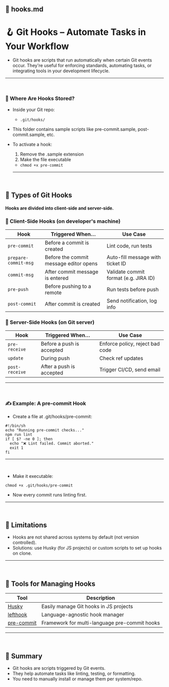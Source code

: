 ## 📄 hooks.md
# 🪝 Git Hooks – Automate Tasks in Your Workflow
- Git hooks are scripts that run automatically when certain Git events occur. They're useful for enforcing standards, automating tasks, or integrating tools in your development lifecycle.

---
<br>

### 🔧 Where Are Hooks Stored?
- Inside your Git repo:
  - `.git/hooks/`
- This folder contains sample scripts like pre-commit.sample, post-commit.sample, etc.
- To activate a hook:
  1. Remove the .sample extension
  2. Make the file executable

    - `chmod +x pre-commit`
 
  ---
  <br>

## 🧩 Types of Git Hooks
#### Hooks are divided into client-side and server-side.

### 🔹 Client-Side Hooks (on developer's machine)

| Hook                 | Triggered When…                        | Use Case                              |
| -------------------- | -------------------------------------- | ------------------------------------- |
| `pre-commit`         | Before a commit is created             | Lint code, run tests                  |
| `prepare-commit-msg` | Before the commit message editor opens | Auto-fill message with ticket ID      |
| `commit-msg`         | After commit message is entered        | Validate commit format (e.g. JIRA ID) |
| `pre-push`           | Before pushing to a remote             | Run tests before push                 |
| `post-commit`        | After commit is created                | Send notification, log info           |


### 🔹 Server-Side Hooks (on Git server)

| Hook           | Triggered When…           | Use Case                        |
| -------------- | ------------------------- | ------------------------------- |
| `pre-receive`  | Before a push is accepted | Enforce policy, reject bad code |
| `update`       | During push               | Check ref updates               |
| `post-receive` | After a push is accepted  | Trigger CI/CD, send email       |

---
<br>


### ✍️ Example: A pre-commit Hook
- Create a file at .git/hooks/pre-commit:

```
#!/bin/sh
echo "Running pre-commit checks..."
npm run lint
if [ $? -ne 0 ]; then
  echo "❌ Lint failed. Commit aborted."
  exit 1
fi
```

---
<br>

- Make it executable:
```
chmod +x .git/hooks/pre-commit
```

- Now every commit runs linting first.

---
<br>

## 🚫 Limitations
- Hooks are not shared across systems by default (not version controlled).
- Solutions: use Husky (for JS projects) or custom scripts to set up hooks on clone.


---
<br>

## 🚀 Tools for Managing Hooks


| Tool                                                                 | Description                                   |
| -------------------------------------------------------------------- | --------------------------------------------- |
| [Husky](https://typicode.github.io/husky)                            | Easily manage Git hooks in JS projects        |
| [lefthook](https://evilmartians.com/chronicles/introducing-lefthook) | Language-agnostic hook manager                |
| [pre-commit](https://pre-commit.com/)                                | Framework for multi-language pre-commit hooks |


---
<br>


## 📌 Summary
- Git hooks are scripts triggered by Git events.
- They help automate tasks like linting, testing, or formatting.
- You need to manually install or manage them per system/repo.



